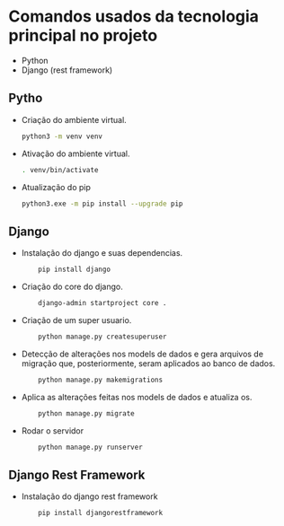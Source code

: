 # Comandos usados da tecnologia principal no projeto

- Python
- Django (rest framework)

## Pytho


- Criação do ambiente virtual.
    ~~~bash
    python3 -m venv venv
    ~~~
- Ativação do ambiente virtual.
    ~~~bash
    . venv/bin/activate
    ~~~
- Atualização do pip
    ~~~bash
    python3.exe -m pip install --upgrade pip
    ~~~


## Django

- Instalação do django e suas dependencias.
    ~~~bash
        pip install django
    ~~~

- Criação do core do django.
    ~~~bash
        django-admin startproject core . 
    ~~~
- Criação de um super usuario.
    ~~~bash    
        python manage.py createsuperuser
    ~~~
- Detecção de alterações nos models de dados e gera arquivos de migração que, posteriormente, seram aplicados ao banco de dados.
    ~~~bash    
        python manage.py makemigrations 
    ~~~
- Aplica as alterações feitas nos models de dados e atualiza os.
    ~~~bash    
        python manage.py migrate
    ~~~
- Rodar o servidor 
    ~~~bash    
        python manage.py runserver
    ~~~

## Django Rest Framework

- Instalação do django rest framework
    ~~~bash    
        pip install djangorestframework
    ~~~
